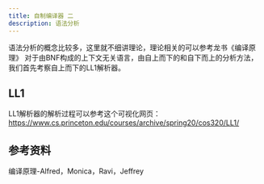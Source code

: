 ```yaml
---
title: 自制编译器 二
description: 语法分析
---
```


语法分析的概念比较多，这里就不细讲理论，理论相关的可以参考龙书《编译原理》
对于由BNF构成的上下文无关语言，由自上而下的和自下而上的分析方法，我们首先考察自上而下的LL1解析器。

## LL1
LL1解析器的解析过程可以参考这个可视化网页：https://www.cs.princeton.edu/courses/archive/spring20/cos320/LL1/
















## 参考资料
编译原理-Alfred，Monica，Ravi，Jeffrey